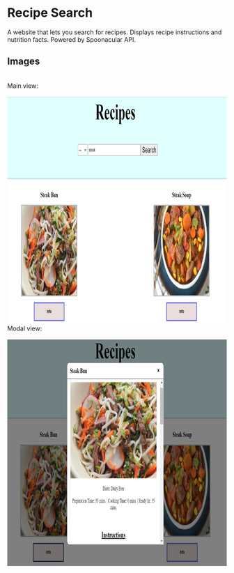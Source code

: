 ﻿# Recipe Search
 
A website that lets you search for recipes. Displays recipe instructions and nutrition facts. Powered by Spoonacular API.

## Images
<br>
Main view:
<br><br>
<img src="images/recipes1.png" alt="recipes1" width="760" height="520"/>
<br>
Modal view:
<br><br>
<img src="images/recipes2.png" alt="recipes2" width="780" height="520"/>
